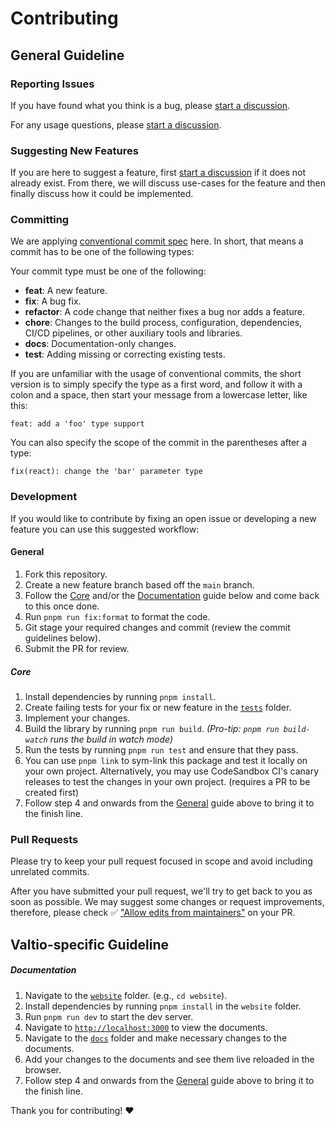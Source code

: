 # Contributing

## General Guideline

### Reporting Issues

If you have found what you think is a bug, please [start a discussion](https://github.com/pmndrs/valtio/discussions/new?category=bug-report).

For any usage questions, please [start a discussion](https://github.com/pmndrs/valtio/discussions/new?category=q-a).

### Suggesting New Features

If you are here to suggest a feature, first [start a discussion](https://github.com/pmndrs/valtio/discussions/new?category=ideas) if it does not already exist. From there, we will discuss use-cases for the feature and then finally discuss how it could be implemented.

### Committing

We are applying [conventional commit spec](https://www.conventionalcommits.org/en/v1.0.0/) here. In short, that means a commit has to be one of the following types:

Your commit type must be one of the following:

- **feat**: A new feature.
- **fix**: A bug fix.
- **refactor**: A code change that neither fixes a bug nor adds a feature.
- **chore**: Changes to the build process, configuration, dependencies, CI/CD pipelines, or other auxiliary tools and libraries.
- **docs**: Documentation-only changes.
- **test**: Adding missing or correcting existing tests.

If you are unfamiliar with the usage of conventional commits,
the short version is to simply specify the type as a first word,
and follow it with a colon and a space, then start your message
from a lowercase letter, like this:

```
feat: add a 'foo' type support
```

You can also specify the scope of the commit in the parentheses after a type:

```
fix(react): change the 'bar' parameter type
```

### Development

If you would like to contribute by fixing an open issue or developing a new feature you can use this suggested workflow:

#### General

1. Fork this repository.
2. Create a new feature branch based off the `main` branch.
3. Follow the [Core](#Core) and/or the [Documentation](#Documentation) guide below and come back to this once done.
4. Run `pnpm run fix:format` to format the code.
5. Git stage your required changes and commit (review the commit guidelines below).
6. Submit the PR for review.

##### Core

1. Install dependencies by running `pnpm install`.
2. Create failing tests for your fix or new feature in the [`tests`](./tests/) folder.
3. Implement your changes.
4. Build the library by running `pnpm run build`. _(Pro-tip: `pnpm run build-watch` runs the build in watch mode)_
5. Run the tests by running `pnpm run test` and ensure that they pass.
6. You can use `pnpm link` to sym-link this package and test it locally on your own project. Alternatively, you may use CodeSandbox CI's canary releases to test the changes in your own project. (requires a PR to be created first)
7. Follow step 4 and onwards from the [General](#General) guide above to bring it to the finish line.

### Pull Requests

Please try to keep your pull request focused in scope and avoid including unrelated commits.

After you have submitted your pull request, we'll try to get back to you as soon as possible. We may suggest some changes or request improvements, therefore, please check ✅ ["Allow edits from maintainers"](https://docs.github.com/en/pull-requests/collaborating-with-pull-requests/proposing-changes-to-your-work-with-pull-requests/creating-a-pull-request-from-a-fork) on your PR.

## Valtio-specific Guideline

##### Documentation

1. Navigate to the [`website`](./website/) folder. (e.g., `cd website`).
2. Install dependencies by running `pnpm install` in the `website` folder.
3. Run `pnpm run dev` to start the dev server.
4. Navigate to [`http://localhost:3000`](http://localhost:3000) to view the documents.
5. Navigate to the [`docs`](./docs/) folder and make necessary changes to the documents.
6. Add your changes to the documents and see them live reloaded in the browser.
7. Follow step 4 and onwards from the [General](#General) guide above to bring it to the finish line.

Thank you for contributing! :heart:

